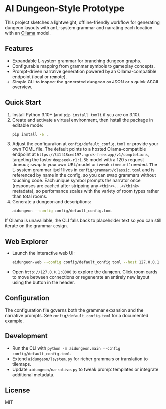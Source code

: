 # AI Dungeon-Style Prototype

This project sketches a lightweight, offline-friendly workflow for generating dungeon layouts with an L-system grammar and narrating each location with an [Ollama](https://ollama.ai) model.

## Features
- Expandable L-system grammar for branching dungeon graphs.
- Configurable mapping from grammar symbols to gameplay concepts.
- Prompt-driven narrative generation powered by an Ollama-compatible endpoint (local or remote).
- Simple CLI to inspect the generated dungeon as JSON or a quick ASCII overview.

## Quick Start
1. Install Python 3.10+ (and `pip install tomli` if you are on 3.10).
2. Create and activate a virtual environment, then install the package in editable mode:
   ```bash
   pip install -e .
   ```
3. Adjust the configuration at `config/default_config.toml` or provide your own TOML file. The default points to a hosted Ollama-compatible endpoint at `https://341f48ced197.ngrok-free.app/v1/completions`, targeting the faster `deepseek-r1:1.5b` model with a 120 s request timeout; swap in your own URL/model or tweak `timeout` if needed. The L-system grammar itself lives in `config/grammars/classic.toml` and is referenced by name in the config, so you can swap grammars without touching code. Each unique symbol prompts the narrator once (responses are cached after stripping any `<think>...</think>` metadata), so performance scales with the variety of room types rather than total rooms.
4. Generate a dungeon and descriptions:
   ```bash
   aidungeon --config config/default_config.toml
   ```

If Ollama is unavailable, the CLI falls back to placeholder text so you can still iterate on the grammar design.

## Web Explorer
- Launch the interactive web UI:
  ```bash
  aidungeon-web --config config/default_config.toml --host 127.0.0.1 --port 8000
  ```
- Open `http://127.0.0.1:8000` to explore the dungeon. Click room cards to move between connections or regenerate an entirely new layout using the button in the header.

## Configuration
The configuration file governs both the grammar expansion and the narrative prompts. See `config/default_config.toml` for a documented example.

## Development
- Run the CLI with `python -m aidungeon.main --config config/default_config.toml`.
- Extend `aidungeon/lsystem.py` for richer grammars or translation to tilemaps.
- Update `aidungeon/narrative.py` to tweak prompt templates or integrate additional metadata.

## License
MIT
